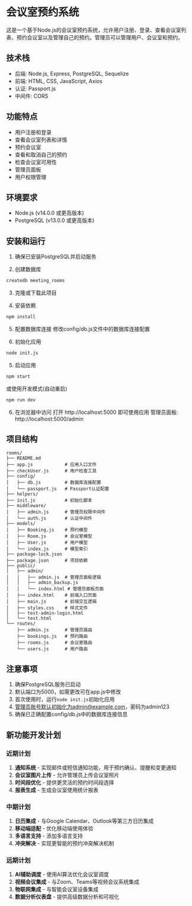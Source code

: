 # 会议室预约系统

这是一个基于Node.js的会议室预约系统，允许用户注册、登录、查看会议室列表、预约会议室以及管理自己的预约。管理员可以管理用户、会议室和预约。

## 技术栈
- 后端: Node.js, Express, PostgreSQL, Sequelize
- 前端: HTML, CSS, JavaScript, Axios
- 认证: Passport.js
- 中间件: CORS

## 功能特点
- 用户注册和登录
- 查看会议室列表和详情
- 预约会议室
- 查看和取消自己的预约
- 检查会议室可用性
- 管理员面板
- 用户权限管理

## 环境要求
- Node.js (v14.0.0 或更高版本)
- PostgreSQL (v13.0.0 或更高版本)

## 安装和运行

1. 确保已安装PostgreSQL并启动服务

2. 创建数据库
```bash
createdb meeting_rooms
```

3. 克隆或下载此项目

4. 安装依赖
```bash
npm install
```

5. 配置数据库连接
修改config/db.js文件中的数据库连接配置

6. 初始化应用
```bash
node init.js
```

5. 启动应用
```bash
npm start
```
或使用开发模式(自动重启)
```bash
npm run dev
```

6. 在浏览器中访问
打开 http://localhost:5000 即可使用应用
管理员面板: http://localhost:5000/admin

## 项目结构
```
rooms/
├── README.md
├── app.js            # 应用入口文件
├── checkUser.js      # 用户检查工具
├── config/
│   ├── db.js         # 数据库连接配置
│   └── passport.js   # Passport认证配置
├── helpers/
├── init.js           # 初始化脚本
├── middleware/
│   ├── admin.js      # 管理员权限中间件
│   └── auth.js       # 认证中间件
├── models/
│   ├── Booking.js    # 预约模型
│   ├── Room.js       # 会议室模型
│   ├── User.js       # 用户模型
│   └── index.js      # 模型索引
├── package-lock.json
├── package.json      # 项目依赖
├── public/
│   ├── admin/
│   │   ├── admin.js  # 管理员面板逻辑
│   │   ├── admin_backup.js
│   │   └── index.html # 管理员面板页面
│   ├── index.html    # 前端入口页面
│   ├── main.js       # 前端交互逻辑
│   ├── styles.css    # 样式文件
│   ├── test-admin-login.html
│   └── test.html
└── routes/
    ├── admin.js      # 管理员路由
    ├── bookings.js   # 预约路由
    ├── rooms.js      # 会议室路由
    └── users.js      # 用户路由
```

## 注意事项
1. 确保PostgreSQL服务已启动
2. 默认端口为5000，如需更改可在app.js中修改
3. 首次使用时，运行`node init.js`初始化应用
4. 管理员账号默认初始化为admin@example.com，密码为admin123
5. 确保已正确配置config/db.js中的数据库连接信息

## 新功能开发计划

### 近期计划
1. **通知系统** - 实现邮件或短信通知功能，用于预约确认、提醒和变更通知
2. **会议室图片上传** - 允许管理员上传会议室照片
3. **时间段优化** - 提供更灵活的预约时间段选择
4. **报表生成** - 生成会议室使用统计报表

### 中期计划
1. **日历集成** - 与Google Calendar、Outlook等第三方日历集成
2. **移动端适配** - 优化移动端使用体验
3. **多语言支持** - 添加多语言支持
4. **冲突解决** - 实现更智能的预约冲突解决机制

### 远期计划
1. **AI辅助调度** - 使用AI算法优化会议室调度
2. **视频会议集成** - 与Zoom、Teams等视频会议系统集成
3. **物联网集成** - 与智能会议室设备集成
4. **数据分析仪表盘** - 提供高级数据分析和可视化
